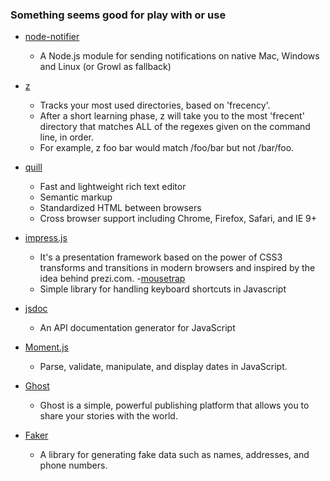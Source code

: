 ### Something seems good for play with or use

- [node-notifier](https://github.com/mikaelbr/node-notifier)
    - A Node.js module for sending notifications on native Mac, Windows and Linux (or Growl as fallback)

- [z](https://github.com/rupa/z)
    - Tracks your most used directories, based on 'frecency'.
    - After  a  short  learning  phase, z will take you to the most 'frecent' directory that matches ALL of the regexes given on the command line, in order.
    - For example, z foo bar would match /foo/bar but not /bar/foo.
- [quill](http://quilljs.com/)
    - Fast and lightweight rich text editor
    - Semantic markup
    - Standardized HTML between browsers
    - Cross browser support including Chrome, Firefox, Safari, and IE 9+
- [impress.js](https://github.com/impress/impress.js)
    - It's a presentation framework based on the power of CSS3 transforms and transitions in modern browsers and inspired by the idea behind prezi.com. 
-[mousetrap](https://github.com/ccampbell/mousetrap)
    - Simple library for handling keyboard shortcuts in Javascript
- [jsdoc](https://github.com/jsdoc3/jsdoc)
    - An API documentation generator for JavaScript
- [Moment.js](http://momentjs.com/)
    - Parse, validate, manipulate, and display dates in JavaScript.
- [Ghost](https://ghost.org/)
    - Ghost is a simple, powerful publishing platform that allows you to share your stories with the world.
- [Faker](https://github.com/stympy/faker)
    - A library for generating fake data such as names, addresses, and phone numbers.